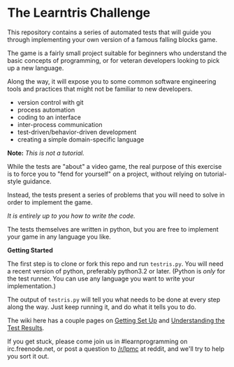 The Learntris Challenge
=======================

This repository contains a series of automated tests that
will guide you through implementing your own version of
a famous falling blocks game.

The game is a fairly small project suitable for beginners
who understand the basic concepts of programming, or for
veteran developers looking to pick up a new language.

Along the way, it will expose you to some common software
engineering tools and practices that might not be familiar
to new developers.

 * version control with git
 * process automation
 * coding to an interface
 * inter-process communication
 * test-driven/behavior-driven development
 * creating a simple domain-specific language

**Note:** *This is not a tutorial.*

While the tests are "about" a video game, the real purpose 
of this exercise is to force you to "fend for yourself" on
a project, without relying on tutorial-style guidance.

Instead, the tests present a series of problems that you
will need to solve in order to implement the game.

*It is entirely up to you how to write the code.*

The tests themselves are written in python, but you are free
to implement your game in any language you like.

**Getting Started**

The first step is to clone or fork this repo and run `testris.py`.
You will need a recent version of python, preferably python3.2 or later.
(Python is *only* for the test runner. You can use any language you want to
write your implementation.)

The output of `testris.py` will tell you what needs to be done at every
step along the way. Just keep running it, and do what it tells you to do.

The wiki here has a couple pages on [Getting Set Up](https://github.com/LearnProgramming/learntris/wiki/Getting-Set-Up) and [Understanding the Test Results](https://github.com/LearnProgramming/learntris/wiki/Understanding-the-Test-results).

If you get stuck, please come join us in #learnprogramming on irc.freenode.net, or
post a question to [/r/lpmc](http://reddit.com/r/lpmc/) at reddit, and we'll
try to help you sort it out.

